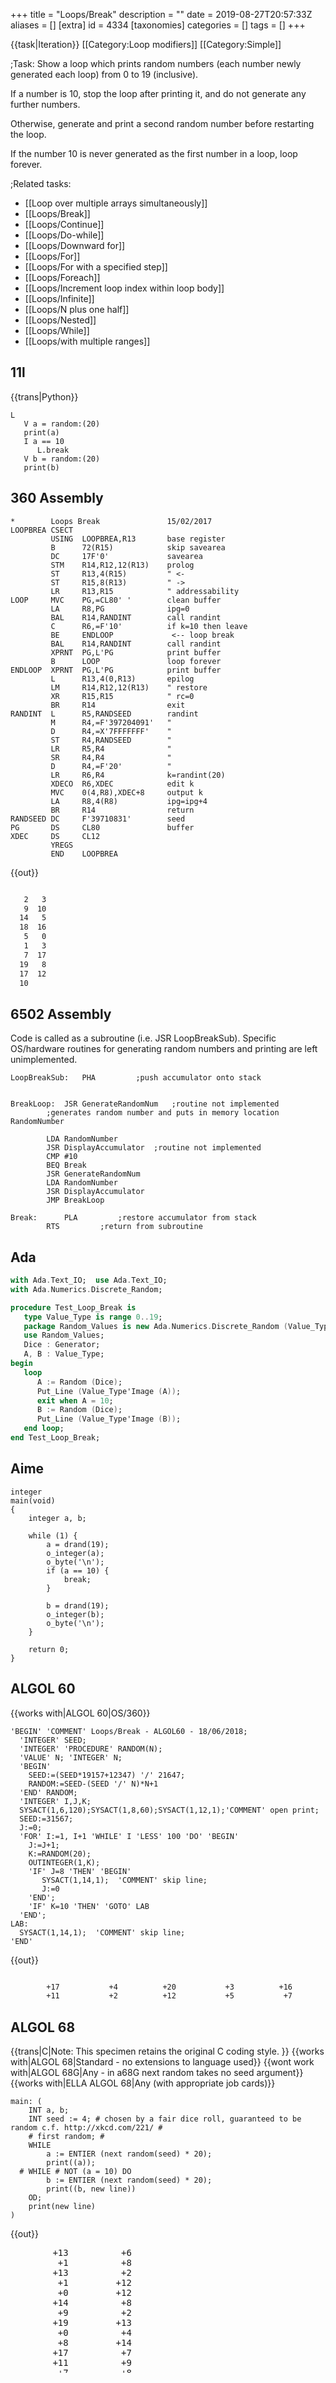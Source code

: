 +++
title = "Loops/Break"
description = ""
date = 2019-08-27T20:57:33Z
aliases = []
[extra]
id = 4334
[taxonomies]
categories = []
tags = []
+++

{{task|Iteration}} [[Category:Loop modifiers]] [[Category:Simple]]

;Task:
Show a loop which prints random numbers (each number newly generated each loop) from 0 to 19 (inclusive).

If a number is 10, stop the loop after printing it, and do not generate any further numbers.

Otherwise, generate and print a second random number before restarting the loop.

If the number 10 is never generated as the first number in a loop, loop forever.


;Related tasks:
*   [[Loop over multiple arrays simultaneously]]
*   [[Loops/Break]]
*   [[Loops/Continue]]
*   [[Loops/Do-while]]
*   [[Loops/Downward for]]
*   [[Loops/For]]
*   [[Loops/For with a specified step]]
*   [[Loops/Foreach]]
*   [[Loops/Increment loop index within loop body]]
*   [[Loops/Infinite]]
*   [[Loops/N plus one half]]
*   [[Loops/Nested]]
*   [[Loops/While]]
*   [[Loops/with multiple ranges]]





## 11l

{{trans|Python}}

```11l
L
   V a = random:(20)
   print(a)
   I a == 10
      L.break
   V b = random:(20)
   print(b)
```



## 360 Assembly


```360asm
*        Loops Break               15/02/2017
LOOPBREA CSECT
         USING  LOOPBREA,R13       base register
         B      72(R15)            skip savearea
         DC     17F'0'             savearea
         STM    R14,R12,12(R13)    prolog
         ST     R13,4(R15)         " <-
         ST     R15,8(R13)         " ->
         LR     R13,R15            " addressability
LOOP     MVC    PG,=CL80' '        clean buffer
         LA     R8,PG              ipg=0
         BAL    R14,RANDINT        call randint
         C      R6,=F'10'          if k=10 then leave
         BE     ENDLOOP             <-- loop break
         BAL    R14,RANDINT        call randint
         XPRNT  PG,L'PG            print buffer
         B      LOOP               loop forever
ENDLOOP  XPRNT  PG,L'PG            print buffer
         L      R13,4(0,R13)       epilog
         LM     R14,R12,12(R13)    " restore
         XR     R15,R15            " rc=0
         BR     R14                exit
RANDINT  L      R5,RANDSEED        randint
         M      R4,=F'397204091'   "
         D      R4,=X'7FFFFFFF'    "
         ST     R4,RANDSEED        "
         LR     R5,R4              "
         SR     R4,R4              "
         D      R4,=F'20'          "
         LR     R6,R4              k=randint(20)
         XDECO  R6,XDEC            edit k
         MVC    0(4,R8),XDEC+8     output k
         LA     R8,4(R8)           ipg=ipg+4
         BR     R14                return
RANDSEED DC     F'39710831'        seed
PG       DS     CL80               buffer
XDEC     DS     CL12
         YREGS
         END    LOOPBREA
```

{{out}}

```txt

   2   3
   9  10
  14   5
  18  16
   5   0
   1   3
   7  17
  19   8
  17  12
  10

```



## 6502 Assembly

Code is called as a subroutine (i.e. JSR LoopBreakSub).  Specific OS/hardware routines for generating random numbers and printing are left unimplemented.

```6502asm
LoopBreakSub:	PHA			;push accumulator onto stack


BreakLoop:	JSR GenerateRandomNum	;routine not implemented
		;generates random number and puts in memory location RandomNumber

		LDA RandomNumber
		JSR DisplayAccumulator	;routine not implemented
		CMP #10
		BEQ Break
		JSR GenerateRandomNum
		LDA RandomNumber
		JSR DisplayAccumulator
		JMP BreakLoop

Break:		PLA			;restore accumulator from stack
		RTS			;return from subroutine
```



## Ada


```Ada
with Ada.Text_IO;  use Ada.Text_IO;
with Ada.Numerics.Discrete_Random;

procedure Test_Loop_Break is
   type Value_Type is range 0..19;
   package Random_Values is new Ada.Numerics.Discrete_Random (Value_Type);
   use Random_Values;
   Dice : Generator;
   A, B : Value_Type;
begin
   loop
      A := Random (Dice);
      Put_Line (Value_Type'Image (A));
      exit when A = 10;
      B := Random (Dice);
      Put_Line (Value_Type'Image (B));
   end loop;
end Test_Loop_Break;
```



## Aime


```aime
integer
main(void)
{
    integer a, b;

    while (1) {
        a = drand(19);
        o_integer(a);
        o_byte('\n');
        if (a == 10) {
            break;
        }

        b = drand(19);
        o_integer(b);
        o_byte('\n');
    }

    return 0;
}
```



## ALGOL 60

{{works with|ALGOL 60|OS/360}}

```algol60
'BEGIN' 'COMMENT' Loops/Break - ALGOL60 - 18/06/2018;
  'INTEGER' SEED;
  'INTEGER' 'PROCEDURE' RANDOM(N);
  'VALUE' N; 'INTEGER' N;
  'BEGIN'
    SEED:=(SEED*19157+12347) '/' 21647;
    RANDOM:=SEED-(SEED '/' N)*N+1
  'END' RANDOM;
  'INTEGER' I,J,K;
  SYSACT(1,6,120);SYSACT(1,8,60);SYSACT(1,12,1);'COMMENT' open print;
  SEED:=31567;
  J:=0;
  'FOR' I:=1, I+1 'WHILE' I 'LESS' 100 'DO' 'BEGIN'
    J:=J+1;
    K:=RANDOM(20);
    OUTINTEGER(1,K);
    'IF' J=8 'THEN' 'BEGIN'
       SYSACT(1,14,1);  'COMMENT' skip line;
       J:=0
    'END';
    'IF' K=10 'THEN' 'GOTO' LAB
  'END';
LAB:
  SYSACT(1,14,1);  'COMMENT' skip line;
'END'
```

{{out}}

```txt

        +17           +4          +20           +3          +16           +5           +1          +17
        +11           +2          +12           +5           +7           +6          +10

```




## ALGOL 68

{{trans|C|Note: This specimen retains the original C coding style. }}
{{works with|ALGOL 68|Standard - no extensions to language used}}
{{wont work with|ALGOL 68G|Any - in a68G next random takes no seed argument}}
{{works with|ELLA ALGOL 68|Any (with appropriate job cards)}}

```algol68
main: (
    INT a, b;
    INT seed := 4; # chosen by a fair dice roll, guaranteed to be random c.f. http://xkcd.com/221/ #
    # first random; #
    WHILE
        a := ENTIER (next random(seed) * 20);
        print((a));
  # WHILE # NOT (a = 10) DO
        b := ENTIER (next random(seed) * 20);
        print((b, new line))
    OD;
    print(new line)
)
```

{{out}}
<pre style="height:25ex;overflow:scroll">
        +13          +6
         +1          +8
        +13          +2
         +1         +12
         +0         +12
        +14          +8
         +9          +2
        +19         +13
         +0          +4
         +8         +14
        +17          +7
        +11          +9
         +7          +8
         +2          +1
        +11          +2
        +13         +18
         +3          +7
        +11         +17
         +4         +13
        +16         +12
        +19         +17
         +9          +7
         +8          +5
         +4          +8
         +7          +5
         +0         +18
         +8         +13
         +7          +4
        +10

```



## AppleScript


```AppleScript
repeat
	set a to random number from 0 to 19
	if a is 10 then
		log a
		exit repeat
	end if
	set b to random number from 0 to 19
	log a & b
end repeat
```



{{out}}
<pre style="height:25ex;overflow:scroll">(*12, 6*)
(*7, 8*)
(*17, 4*)
(*7, 2*)
(*0, 5*)
(*6, 3*)
(*5, 5*)
(*3, 14*)
(*7, 7*)
(*3, 11*)
(*5, 16*)
(*18, 2*)
(*5, 2*)
(*15, 17*)
(*16, 10*)
(*4, 18*)
(*8, 5*)
(*4, 15*)
(*11, 14*)
(*7, 2*)
(*1, 7*)
(*7, 7*)
(*4, 9*)
(*12, 17*)
(*8, 16*)
(*9, 1*)
(*16, 15*)
(*8, 2*)
(*9, 6*)
(*13, 6*)
(*17, 0*)
(*17, 18*)
(*4, 7*)
(*8, 10*)
(*11, 0*)
(*14, 17*)
(*9, 8*)
(*2, 17*)
(*1, 5*)
(*4, 5*)
(*5, 2*)
(*10*)
```



## Arc


```Arc
(point break
  (while t
    (let x (rand 20)
      (prn "a: " x)
      (if (is x 10)
        (break)))
    (prn "b: " (rand 20))))
```



## ARM Assembly

{{works with|as|Raspberry Pi}}

```ARM Assembly


/* ARM assembly Raspberry PI  */
/*  program loopbreak.s   */

/* Constantes    */
.equ STDOUT, 1     @ Linux output console
.equ EXIT,   1     @ Linux syscall
.equ WRITE,  4     @ Linux syscall

/*********************************/
/* Initialized data              */
/*********************************/
.data
szMessEndLoop: .asciz "loop break with value : \n"
szMessResult:  .ascii "Resultat = "      @ message result
sMessValeur:   .fill 12, 1, ' '
                   .asciz "\n"
.align 4
iGraine:  .int 123456
/*********************************/
/* UnInitialized data            */
/*********************************/
.bss
/*********************************/
/*  code section                 */
/*********************************/
.text
.global main
main:                @ entry of program
    push {fp,lr}      @ saves 2 registers
1:    @ begin loop
    mov r4,#20
2:
    mov r0,#19
    bl genereraleas               @ generate number
    cmp r0,#10                       @ compar value
    beq 3f                         @ break if equal
    ldr r1,iAdrsMessValeur     @ display value
    bl conversion10             @ call function with 2 parameter (r0,r1)
    ldr r0,iAdrszMessResult
    bl affichageMess            @ display message
    subs r4,#1                   @ decrement counter
    bgt 2b                      @ loop if greather
    b 1b                          @ begin loop one

3:
    mov r2,r0             @ save value
    ldr r0,iAdrszMessEndLoop
    bl affichageMess            @ display message
    mov r0,r2
    ldr r1,iAdrsMessValeur
    bl conversion10       @ call function with 2 parameter (r0,r1)
    ldr r0,iAdrszMessResult
    bl affichageMess            @ display message

100:   @ standard end of the program
    mov r0, #0                  @ return code
    pop {fp,lr}                 @restaur 2 registers
    mov r7, #EXIT              @ request to exit program
    svc #0                       @ perform the system call

iAdrsMessValeur:          .int sMessValeur
iAdrszMessResult:         .int szMessResult
iAdrszMessEndLoop:        .int szMessEndLoop
/******************************************************************/
/*     display text with size calculation                         */
/******************************************************************/
/* r0 contains the address of the message */
affichageMess:
    push {r0,r1,r2,r7,lr}      @ save  registres
    mov r2,#0                  @ counter length
1:      @ loop length calculation
    ldrb r1,[r0,r2]           @ read octet start position + index
    cmp r1,#0                  @ if 0 its over
    addne r2,r2,#1            @ else add 1 in the length
    bne 1b                    @ and loop
                                @ so here r2 contains the length of the message
    mov r1,r0        			@ address message in r1
    mov r0,#STDOUT      		@ code to write to the standard output Linux
    mov r7, #WRITE             @ code call system "write"
    svc #0                      @ call systeme
    pop {r0,r1,r2,r7,lr}        @ restaur des  2 registres */
    bx lr                       @ return
/******************************************************************/
/*     Converting a register to a decimal                                 */
/******************************************************************/
/* r0 contains value and r1 address area   */
conversion10:
    push {r1-r4,lr}    @ save registers
    mov r3,r1
    mov r2,#10

1:	   @ start loop
    bl divisionpar10 @ r0 <- dividende. quotient ->r0 reste -> r1
    add r1,#48        @ digit
    strb r1,[r3,r2]  @ store digit on area
    sub r2,#1         @ previous position
    cmp r0,#0         @ stop if quotient = 0 */
    bne 1b	          @ else loop
    @ and move spaces in first on area
    mov r1,#' '   @ space
2:
    strb r1,[r3,r2]  @ store space in area
    subs r2,#1       @ @ previous position
    bge 2b           @ loop if r2 >= zéro

100:
    pop {r1-r4,lr}    @ restaur registres
    bx lr	          @return
/***************************************************/
/*   division par 10   signé                       */
/* Thanks to http://thinkingeek.com/arm-assembler-raspberry-pi/*
/* and   http://www.hackersdelight.org/            */
/***************************************************/
/* r0 dividende   */
/* r0 quotient */
/* r1 remainder  */
divisionpar10:
  /* r0 contains the argument to be divided by 10 */
    push {r2-r4}   /* save registers  */
    mov r4,r0
    mov r3,#0x6667   @ r3 <- magic_number  lower
    movt r3,#0x6666  @ r3 <- magic_number  upper
    smull r1, r2, r3, r0   @ r1 <- Lower32Bits(r1*r0). r2 <- Upper32Bits(r1*r0)
    mov r2, r2, ASR #2     /* r2 <- r2 >> 2 */
    mov r1, r0, LSR #31    /* r1 <- r0 >> 31 */
    add r0, r2, r1         /* r0 <- r2 + r1 */
    add r2,r0,r0, lsl #2   /* r2 <- r0 * 5 */
    sub r1,r4,r2, lsl #1   /* r1 <- r4 - (r2 * 2)  = r4 - (r0 * 10) */
    pop {r2-r4}
    bx lr                  /* leave function */

/***************************************************/
/*   Generation random number                  */
/***************************************************/
/* r0 contains limit  */
genereraleas:
    push {r1-r4,lr}    @ save registers
    ldr r4,iAdriGraine
    ldr r2,[r4]
    ldr r3,iNbDep1
    mul r2,r3,r2
    ldr r3,iNbDep1
    add r2,r2,r3
    str r2,[r4]     @ maj de la graine pour l appel suivant

    mov r1,r0        @ divisor
    mov r0,r2        @ dividende
    bl division
    mov r0,r3       @  résult = remainder

100:                @ end function
    pop {r1-r4,lr}   @ restaur registers
    bx lr            @ return
/********************************************************************/
iAdriGraine: .int iGraine
iNbDep1: .int 0x343FD
iNbDep2: .int 0x269EC3
/***************************************************/
/* integer division unsigned                       */
/***************************************************/
division:
    /* r0 contains dividend */
    /* r1 contains divisor */
    /* r2 returns quotient */
    /* r3 returns remainder */
    push {r4, lr}
    mov r2, #0                @ init quotient
    mov r3, #0                @ init remainder
    mov r4, #32               @ init counter bits
    b 2f
1:          @ loop
    movs r0, r0, LSL #1     @ r0 <- r0 << 1 updating cpsr (sets C if 31st bit of r0 was 1)
    adc r3, r3, r3           @ r3 <- r3 + r3 + C. This is equivalent to r3 <- (r3 << 1) + C
    cmp r3, r1               @ compute r3 - r1 and update cpsr
    subhs r3, r3, r1        @ if r3 >= r1 (C=1) then r3 <- r3 - r1
    adc r2, r2, r2           @ r2 <- r2 + r2 + C. This is equivalent to r2 <- (r2 << 1) + C
2:
    subs r4, r4, #1          @ r4 <- r4 - 1
    bpl 1b                  @ if r4 >= 0 (N=0) then loop
    pop {r4, lr}
    bx lr




```



## AutoHotkey


```AutoHotkey
Loop
{
  Random, var, 0, 19
  output = %output%`n%var%
  If (var = 10)
    Break
  Random, var, 0, 19
  output = %output%`n%var%
}
MsgBox % output
```



## AWK


```awk
BEGIN {
	for (;;) {
		print n = int(rand() * 20)
		if (n == 10)
			break
		print int(rand() * 20)
	}
}
```



## Axe

Because Axe only supports breaking out of loops as end conditions, the behavior must be simulated using a return statement. Note, however, that this will exit the current call context, not the necessarily just the current loop.


```axe
While 1
 rand^20→A
 Disp A▶Dec
 ReturnIf A=10
 rand^20→B
 Disp B▶Dec,i
End
```



## BASIC


=
## BaCon
=

```freebasic

REPEAT
    number = RANDOM(20)
    PRINT "first  " ,number
        IF number = 10 THEN
            BREAK
        ENDIF
    PRINT "second  ",RANDOM(20)
UNTIL FALSE
```


=
## Commodore BASIC
=
In Commodore BASIC, the function RND() generates a floating point number from 0.0 to 1.0 (exclusive).

```commodorebasic
10 X = RND(-TI) : REM SEED RN GENERATOR
20 A = INT(RND(1)*20)
30 PRINT A
40 IF A = 10 THEN 80
50 B = INT(RND(1)*20)
60 PRINT B
70 GOTO 20
80 END
```


==={{header|IS-BASIC}}===
<lang IS-BASIC>100 RANDOMIZE
110 DO
120   LET A=RND(20)+1
130   PRINT A,
140   IF A=10 THEN EXIT DO
150   PRINT RND(20)+1
160 LOOP
```


=
## QuickBASIC
=
{{works with|QuickBasic|4.5}}

```qbasic
do
    a = int(rnd * 20)
    print a
    if a = 10 then exit loop 'EXIT FOR works the same inside FOR loops
    b = int(rnd * 20)
    print b
loop
```


=== {{header|ZX Spectrum Basic}} ===
On the ZX Spectrum, for loops must be terminated through the NEXT statement, otherwise a memory leak will occur. To terminate a loop prematurely, set the loop counter to the last iterative value and jump to the NEXT statement:


```zxbasic
10 FOR l = 1 TO 20
20 IF l = 10 THEN LET l = 20: GO TO 40: REM terminate the loop
30 PRINT l
40 NEXT l
50 STOP
```


The correct solution:


```zxbasic
10 LET a = INT (RND * 20)
20 PRINT a
30 IF a = 10 THEN STOP
40 PRINT INT (RND * 20)
50 GO TO 10
```



## Batch File


```dos
@echo off
:loop
  set /a N=%RANDOM% %% 20
  echo %N%
  if %N%==10 exit /b
  set /a N=%RANDOM% %% 20
  echo %N%
goto loop
```



## BBC BASIC

{{works with|BBC BASIC for Windows}}

```bbcbasic
      REPEAT
        num% = RND(20)-1
        PRINT num%
        IF num%=10 THEN EXIT REPEAT
        PRINT RND(20)-1
      UNTIL FALSE
```



## bc


```bc
s = 1  /* seed of the random number generator */
scale = 0

/* Random number from 0 to 20. */
define r() {
	auto a
	while (1) {
		/* Formula (from POSIX) for random numbers of low quality. */
		s = (s * 1103515245 + 12345) % 4294967296
		a = s / 65536       /* a in [0, 65536) */
		if (a >= 16) break  /* want a >= 65536 % 20 */
	}
	return (a % 20)
}


while (1) {
	n = r()
	n    /* print 1st number */
	if (n == 10) break
	r()  /* print 2nd number */
}
quit
```



## Befunge


```Befunge

>60v  *2\<
  >?>\1-:|
   1+    $
   >^    7
 v.:%++67<
 >55+-#v_@
       >60v  *2\<
         >?>\1-:|
          1+    $
          >^    7
^         .%++67<

```



## C



```c

int main(){
	time_t t;
	int a, b;
	srand((unsigned)time(&t));
	for(;;){
		a = rand() % 20;
		printf("%d\n", a);
		if(a == 10)
			break;
		b = rand() % 20;
		printf("%d\n", b);
	}
	return 0;
}
```

Output (example):

```txt

12
18
2
8
10
18
9
9
4
10

```


=={{header|C sharp|C#}}==

```csharp
class Program
{
    static void Main(string[] args)
    {
        Random random = new Random();
        while (true)
        {
            int a = random.Next(20);
            Console.WriteLine(a);
            if (a == 10)
                break;
            int b = random.Next(20)
            Console.WriteLine(b);
        }

        Console.ReadLine();
    }
}
```



## C++


```cpp
#include <iostream>
#include <ctime>
#include <cstdlib>

int main(){
	srand(time(NULL)); // randomize seed
	while(true){
		const int a = rand() % 20; // biased towards lower numbers if RANDMAX % 20 > 0
		std::cout << a << std::endl;
		if(a == 10)
			break;
		const int b = rand() % 20;
		std::cout << b << std::endl;
	}
	return 0;
}
```



## Chapel


```chapel
use Random;

var r = new RandomStream();
while true {
        var a = floor(r.getNext() * 20):int;
        writeln(a);
        if a == 10 then break;
        var b = floor(r.getNext() * 20):int;
        writeln(b);
}
delete r;
```



## Chef

"Liquify" is now depreciated in favor of "Liquefy", but my interpreter/compiler ([http://search.cpan.org/~smueller/Acme-Chef/ Acme::Chef]) works only with "Liquify" so that's how I'm leaving it. At least it'll work no matter which version you use.
<div style='width:full;overflow:scroll'>

```Chef
Healthy Vita-Sauce Loop - Broken.

Makes a whole lot of sauce for two people.

Ingredients.
0 g Vitamin A
1 g Vitamin B
2 g Vitamin C
3 g Vitamin D
4 g Vitamin E
5 g Vitamin F
6 g Vitamin G
7 g Vitamin H
8 g Vitamin I
9 g Vitamin J
10 g Vitamin K
11 g Vitamin L
12 g Vitamin M
13 g Vitamin N
14 g Vitamin O
15 g Vitamin P
16 g Vitamin Q
17 g Vitamin R
18 g Vitamin S
19 g Vitamin T
20 g Vitamin U
21 g Vitamin V
22 g Vitamin W
32 g Vitamin X
24 g Vitamin Y
25 g Vitamin Z

Method.
Liquify Vitamin X.
Put Vitamin N into 1st mixing bowl.
Fold Vitamin Y into 1st mixing bowl.
Liquify Vitamin Y.
Clean 1st mixing bowl.
Put Vitamin K into 1st mixing bowl.
Fold Vitamin Z into 1st mixing bowl.
Liquify Vitamin Z.
Clean 1st mixing bowl.
Put Vitamin Y into 4th mixing bowl.
Put Vitamin Z into 4th mixing bowl.
Pour contents of the 4th mixing bowl into the 2nd baking dish.
Put Vitamin A into 2nd mixing bowl. Put Vitamin B into 2nd mixing bowl. Put Vitamin C into 2nd mixing bowl. Put Vitamin D into 2nd mixing bowl. Put Vitamin E into 2nd mixing bowl. Put Vitamin F into 2nd mixing bowl. Put Vitamin G into 2nd mixing bowl. Put Vitamin H into 2nd mixing bowl. Put Vitamin I into 2nd mixing bowl. Put Vitamin J into 2nd mixing bowl. Put Vitamin K into 2nd mixing bowl. Put Vitamin L into 2nd mixing bowl. Put Vitamin M into 2nd mixing bowl. Put Vitamin N into 2nd mixing bowl. Put Vitamin O into 2nd mixing bowl. Put Vitamin P into 2nd mixing bowl. Put Vitamin Q into 2nd mixing bowl. Put Vitamin R into 2nd mixing bowl. Put Vitamin S into 2nd mixing bowl. Put Vitamin T into 2nd mixing bowl.
Verb the Vitamin V.
Mix the 2nd mixing bowl well.
Fold Vitamin U into 2nd mixing bowl.
Put Vitamin U into 3rd mixing bowl.
Remove Vitamin K from 3rd mixing bowl.
Fold Vitamin V into 3rd mixing bowl.
Put Vitamin X into 1st mixing bowl.
Put Vitamin V into 1st mixing bowl.
Verb until verbed.
Pour contents of the 1st mixing bowl into the 1st baking dish.

Serves 2.
```

</div>


## Clojure


```lisp
(loop [[a b & more] (repeatedly #(rand-int 20))]
  (println a)
  (when-not (= 10 a)
    (println b)
    (recur more)))
```



## COBOL

{{works with|OpenCOBOL}}

```cobol
       IDENTIFICATION DIVISION.
       PROGRAM-ID. Random-Nums.

       DATA DIVISION.
       WORKING-STORAGE SECTION.
       01  Num  PIC Z9.

       PROCEDURE DIVISION.
       Main.
           PERFORM FOREVER
               PERFORM Generate-And-Display-Num

               IF Num = 10
                   EXIT PERFORM
               ELSE
                   PERFORM Generate-And-Display-Num
               END-IF
           END-PERFORM

           GOBACK
           .

       Generate-And-Display-Num.
           COMPUTE Num =  FUNCTION REM(FUNCTION RANDOM * 100, 20)
           DISPLAY Num
           .
```



## CoffeeScript

We can use print from the Rhino JavaScript shell as in the JavaScript example or console.log, with a result like this:

```coffeescript

loop
  print a = Math.random() * 20 // 1
  break if a == 10
  print Math.random() * 20 // 1

```



## ColdFusion


```cfm

<Cfset randNum = 0>
<cfloop condition="randNum neq 10">
  <Cfset randNum = RandRange(0, 19)>
  <Cfoutput>#randNum#</Cfoutput>
  <Cfif randNum eq 10><cfbreak></Cfif>
  <Cfoutput>#RandRange(0, 19)#</Cfoutput>
  <Br>
</cfloop>

```

{{out}}
My first two test outputs (I swear this is true)
<pre style="height:25ex;overflow:scroll">
6 0
9 6
12 3
6 0
14 10
19 12
18 14
19 8
3 2
19 1
11 12
16 9
11 15
3 19
13 8
6 4
4 4
13 17
16 9
5 12
12 6
4 14
1 10
3 7
11 15
11 8
0 16
16 14
8 14
11 10
8 8
16 11
4 7
19 10
8 2
15 11
18 10
1 2
18 9
4 9
6 6
11 8
14 6
17 15
13 2
2 0
2 17
8 17
18 13
11 5
15 18
17 8
15 3
7 17
7 13
15 14
11 9
10

```


```txt

10

```



## Common Lisp


```lisp
(loop for a = (random 20)
      do (print a)
      until (= a 10)
      do (print (random 20)))
```



## D


```d
import std.stdio, std.random;

void main() {
    while (true) {
        int r = uniform(0, 20);
        write(r, " ");
        if (r == 10)
            break;
        write(uniform(0, 20), " ");
    }
}
```

{{out}}

```txt
2 4 9 5 3 7 4 4 14 14 3 7 13 8 13 6 10
```



## dc

{{trans|bc}}

```dc
1 ss  [s = seed of the random number generator]sz
0k    [scale = 0]sz

[Function r: Push a random number from 0 to 20.]sz
[
 [2Q]SA
 [
  [Formula (from POSIX) for random numbers of low quality.]sz
  ls 1103515245 * 12345 + 4294967296 % d ss  [Compute next s]sz
  65536 /     [it = s / 65536]sz
  d 16 !>A    [Break loop if 16 <= it]sz
  sz 0 0 =B   [Forget it, continue loop]sz
 ]SB 0 0 =B
 20 %         [Push it % 20]sz
 LA sz LB sz  [Restore A, B]sz
]sr


[2Q]sA
[
 0 0 =r p     [Print 1st number.]sz
 10 =A        [Break if 10 == it.]sz
 0 0 =r p sz  [Print 2nd number.]sz
 0 0 =B       [Continue loop.]sz
]sB 0 0 =B
```



## Delphi



```Delphi
program Project5;

{$APPTYPE CONSOLE}

var
  num:Integer;
begin
  Randomize;
  while true do
  begin
    num:=Random(20);
    Writeln(num);
    if num=10 then break;
  end;
end.


```



## DWScript



```delphi

while True do begin
   var num := RandomInt(20);
   PrintLn(num);
   if num=10 then Break;
end;
```



## E


```e
while (true) {
    def a := entropy.nextInt(20)
    print(a)
    if (a == 10) {
        println()
        break
    }
    println(" ", entropy.nextInt(20))
}
```



## EasyLang

<lang>repeat
  a = random 20
  print a
  until a = 10
  print random 20
.
```



## Ela


This implementation uses .NET Framework Math.Randomize function.
Current ticks multiplied by an iteration index are used as a seed.
As a result, an output looks almost truly random:


```ela
open datetime random monad io

loop = loop' 1
       where loop' n t = do
                dt <- datetime.now
                seed <- return <| toInt <| (ticks <| dt) * n
                r <- return $ rnd seed 0 19
                putStrLn (show r)
                if r <> t then loop' (n + 1) t else return ()


loop 10 ::: IO
```



## Elixir

{{works with|Elixir|1.2}}

```elixir
defmodule Loops do
  def break, do: break(random)

  defp break(10), do: IO.puts 10
  defp break(r) do
    IO.puts "#{r},\t#{random}"
    break(random)
  end

  defp random, do: Enum.random(0..19)
end

Loops.break
```


{{out}}

```txt

13,     7
12,     7
2,      16
3,      19
17,     10
5,      17
14,     0
7,      6
5,      19
5,      12
4,      2
8,      14
1,      17
13,     5
10

```



## Erlang


```erlang
%% Implemented by Arjun Sunel
-module(forever).
-export([main/0, for/0]).

main() ->
	for().

for() ->
	K = random:uniform(19),
        io:fwrite( "~p ", [K] ),
	if  K==10 ->
		ok;
	true ->
		M = random:uniform(19),
		io:format("~p~n",[M]),
   		for()
	end.

```



## ERRE


```ERRE

LOOP
    A=INT(RND(1)*20)
    PRINT(A)
    IF A=10 THEN EXIT LOOP END IF !EXIT FOR works the same inside FOR loops
    PRINT(INT(RND(1)*20))
END LOOP

```

The <code>RND(X)</code> function returns a random integer from 0 to 1. X is a dummy argument.


## Euphoria


```euphoria
integer i
while 1 do
    i = rand(20) - 1
    printf(1, "%g ", {i})
    if i = 10 then
        exit
    end if
    printf(1, "%g ", {rand(20)-1})
end while
```

The <code>rand()</code> function returns a random integer from 1 to the integer provided.


## F#


```F#

let mutable a=21
let mutable b=22
let mutable c=23
while(a<>10) do
    b <- (new System.Random()).Next(0, 20)
    if(a<>b) then
        printf "%i " b
    c <- (new System.Random(b)).Next(0, 20)
    if(b<>10) then
        if(a<>b) then
            printfn "%i " c
    a<-b

```



## Factor

Using <code>with-return</code>:

```factor
[
    [ 20 random [ . ] [ 10 = [ return ] when ] bi 20 random . t ] loop
] with-return
```


Idiomatic Factor:

```factor
[ 20 random [ . ] [ 10 = not ] bi dup [ 20 random . ] when ] loop
```



## Fantom



```fantom

class ForBreak
{
  public static Void main ()
  {
    while (true)
    {
      a := Int.random(0..19)
      echo (a)
      if (a == 10) break
      echo (Int.random(0..19))
    }
  }
}

```



## Forth


```forth
include random.fs

: main
  begin  20 random dup . 10 <>
  while  20 random .
  repeat ;

\ use LEAVE to break out of a counted loop
: main
  100 0 do
    i random dup .
    10 = if leave then
    i random .
  loop ;
```



## Fortran

{{works with|Fortran|90 and later}}

```fortran
program Example
  implicit none

  real :: r
  integer :: a, b

  do
     call random_number(r)
     a = int(r * 20)
     write(*,*) a
     if (a == 10) exit
     call random_number(r)
     b = int(r * 20)
     write(*,*) b
  end do

end program Example
```


{{works with|Fortran|77 and later}}

```fortran
      PROGRAM LOOPBREAK
        INTEGER I, RNDINT

C       It doesn't matter what number you put here.
        CALL SDRAND(123)

C       Because FORTRAN 77 semantically lacks many loop structures, we
C       have to use GOTO statements to do the same thing.
   10   CONTINUE
C         Print a random number.
          I = RNDINT(0, 19)
          WRITE (*,*) I

C         If the random number is ten, break (i.e. skip to after the end
C         of the "loop").
          IF (I .EQ. 10) GOTO 20

C         Otherwise, print a second random number.
          I = RNDINT(0, 19)
          WRITE (*,*) I

C         This is the end of our "loop," meaning we jump back to the
C         beginning again.
          GOTO 10

   20   CONTINUE

        STOP
      END

C FORTRAN 77 does not come with a random number generator, but it
C is easy enough to type "fortran 77 random number generator" into your
C preferred search engine and to copy and paste what you find. The
C following code is a slightly-modified version of:
C
C     http://www.tat.physik.uni-tuebingen.de/
C         ~kley/lehre/ftn77/tutorial/subprograms.html
      SUBROUTINE SDRAND (IRSEED)
        COMMON  /SEED/ UTSEED, IRFRST
        UTSEED = IRSEED
        IRFRST = 0
        RETURN
      END
      INTEGER FUNCTION RNDINT (IFROM, ITO)
        INTEGER IFROM, ITO
        PARAMETER (MPLIER=16807, MODLUS=2147483647,                     &
     &              MOBYMP=127773, MOMDMP=2836)
        COMMON  /SEED/ UTSEED, IRFRST
        INTEGER HVLUE, LVLUE, TESTV, NEXTN
        SAVE    NEXTN
        IF (IRFRST .EQ. 0) THEN
          NEXTN = UTSEED
          IRFRST = 1
        ENDIF
        HVLUE = NEXTN / MOBYMP
        LVLUE = MOD(NEXTN, MOBYMP)
        TESTV = MPLIER*LVLUE - MOMDMP*HVLUE
        IF (TESTV .GT. 0) THEN
          NEXTN = TESTV
        ELSE
          NEXTN = TESTV + MODLUS
        ENDIF
        IF (NEXTN .GE. 0) THEN
          RNDINT = MOD(MOD(NEXTN, MODLUS), ITO - IFROM + 1) + IFROM
        ELSE
          RNDINT = MOD(MOD(NEXTN, MODLUS), ITO - IFROM + 1) + ITO + 1
        ENDIF
        RETURN
      END
```


{{works with|Fortran|66 and earlier}}
Anyone who attempts to produce random numbers via a computation is already in a state of sin, so, one might as well be hung as a goat rather than as a lamb. Here is a version using the RANDU generator, in the style of Fortran 66 as offered by the IBM1130. No logical-if statements and reliance on implicit type declarations. Sixteen-bit integers result. The standard advice is to start IX off as an odd number. Note that RANDU does ''not'' update IX (the "seed"); the caller must do so. Since integer overflow producing negative numbers is undone by adding 32768 (trusting that the compiler will not attempt to combine constants, thus + 32767 + 1) in the absence of an AND operation, possible values for IY are presumably zero to 32767. Since IY is divided by 32767.0 (''not'' 32768.0 for example), the range for YFL is zero to one ''inclusive'', though further inspection shows that zero is not attained for proper starts - should IX be zero it will never change, thus the span is (0,1]; a more common arrangement is [0,1).

Because the upper bound ''is'' attainable, multiplying YFL by 19 and truncating the result will mean that 19 appears only as an edge event when IY = 32767. Multiplying by 20 will ensure that 19 gets its fair share along with each other integer, but, the edge event might now occasionally produce a 20. There is no MIN function available, so, explicit testing results. Rather than repeat this code with its consequent litter of labels, a helper function IR19 does the work once. These out-by-one opportunities are vexing.

The RANDU routine is so notorious that latter-day compilers can supply their own RANDU (using a better method), and further, disregard a user-supplied RANDU routine so it may have to be called RANDUU or some other name!

```Fortran

      SUBROUTINE RANDU(IX,IY,YFL)
Copied from the IBM1130 Scientific Subroutines Package (1130-CM-02X): Programmer's Manual, page 60.
CAUTION! This routine's 32-bit variant is reviled by Prof. Knuth and many others for good reason!
        IY = IX*899
        IF (IY) 5,6,6
    5   IY = IY + 32767 + 1
    6   YFL = IY
        YFL = YFL/32767.
      END

      FUNCTION IR19(IX)
        CALL RANDU(IX,IY,YFL)
        IX = IY
        I = YFL*20
        IF (I - 20) 12,11,11
   11   I = 19
   12   IR19 = I
      END

      IX = 1
Commence the loop.
   10 I = IR19(IX)
      WRITE (6,11) I
   11 FORMAT (I3)
      IF (I - 10) 12,20,12
   12 I = IR19(IX)
      WRITE (6,11) I
      GO TO 10
Cease.
   20 CONTINUE
      END

```

Output, converted to along the line:
  0 13  4 19  1  7  2 12  4  7 14 11  6  4  0  9  5 12 16 19 18  2  0 13  2  7 10
This source will compile with later compilers (possibly after adding INTEGER*2 declarations to not use larger integers), as well as earlier compilers. But the IBM1620's Fortran II ran on a decimal computer (and the compiler allowed an option to specify how many digits in a number) so the assumption of sixteen-bit two's-complement arithmetic would fail. There was once much more variety in computer design, not just always a power of two in word sizes.


## FreeBASIC


```freebasic
' FB 1.05.0 Win64

Dim i As Integer
Randomize
Do
  i = Int(Rnd * 20)
  Print Using "##"; i;
  Print "  ";
  If i = 10 Then Exit Do
  i = Int(Rnd * 20)
  Print Using "##"; i;
  Print"  ";
Loop

Print
Sleep
```


Sample output

{{out}}

```txt

 6  12   2  16   5  19   9   6  16   1  16  10   1   4  18   3   2   9  19   0
19  13   0   0  12  17  13  12  18  10   8  13   9   5  14   7  10

```



## FutureBasic


```futurebasic

include "ConsoleWindow"
randomize
dim as short stopGo, goOn

while ( stopGo != 10 )
   stopGo = rnd(19) : print "stopGo ="; stopGo,
   goOn   = rnd(19) : print "goOn ="; goOn
wend

```

Sample output:

```txt

stopGo = 14     goOn = 17
stopGo = 5      goOn = 8
stopGo = 18     goOn = 1
stopGo = 1      goOn = 11
stopGo = 13     goOn = 3
stopGo = 16     goOn = 6
stopGo = 14     goOn = 4
stopGo = 7      goOn = 17
stopGo = 14     goOn = 9
stopGo = 8      goOn = 2
stopGo = 15     goOn = 19
stopGo = 17     goOn = 2
stopGo = 13     goOn = 13
stopGo = 8      goOn = 1
stopGo = 11     goOn = 19
stopGo = 3      goOn = 4
stopGo = 14     goOn = 2
stopGo = 18     goOn = 7
stopGo = 15     goOn = 17
stopGo = 15     goOn = 15
stopGo = 15     goOn = 8
stopGo = 12     goOn = 9
stopGo = 2      goOn = 8
stopGo = 12     goOn = 12
stopGo = 10     goOn = 4

```



## Gambas


```gambas
Public Sub Form_Open()
Dim iRand As Integer

Repeat
  iRand = Rnd * 20
  Print iRand
Until iRand = 10

End
```



## Gambas

'''[https://gambas-playground.proko.eu/?gist=65d2287312298a938e7e8eea8899e38b Click this link to run this code]'''

```gambas
Public Sub Main()
Dim byNo As Byte

Do
  byNo = Rand(0, 19)
  Print byNo;;
  If byNo = 10 Then Break
  byNo = Rand(0, 19)
  Print byNo;;
Loop

End
```

Output:

```txt

0 5 12 8 1 13 16 5 4 11 5 7 15 12 16 7 9 10 13 19 4 10 2 13 16 7 0 1 16 3 17 10 0 16 14 0 0 8 6 2 1 5 9 12 2 18 15 1 1 17 9 18 8 17 19 12 6 19 9 5 15 1 2 7 2 11 18 1 15 19 10

```



## GAP


```gap
while true do
    a := Random(0, 19);
    Print(a);
    if a = 10 then
        Print("\n");
        break;
    fi;
    a := Random(0, 19);
    Print("\t", a, "\n");
od;

# 11      6
# 5       8
# 1       4
# 5       10
# 1       16
# 10
```



## GML


```GML
while(1)
    {
    a = floor(random(19))
    show_message(string(a))
    if(a = 10)
        break
    b = floor(random(19))
    show_message(string(a))
    }

```



## Go


```go
package main

import "fmt"
import "math/rand"
import "time"

func main() {
    rand.Seed(time.Now().UnixNano())
    for {
        a := rand.Intn(20)
        fmt.Println(a)
        if a == 10 {
            break
        }
        b := rand.Intn(20)
        fmt.Println(b)
    }
}
```



## Groovy


```groovy
final random = new Random()

while (true) {
    def random1 = random.nextInt(20)
    print random1
    if (random1 == 10) break
    print '     '
    println random.nextInt(20)
}
```


=={{header|GW-BASIC}}==

```qbasic
10 NUM = 0
20 WHILE NUM <> 10
30     NUM = INT(RND * 20)
40     PRINT NUM
50 WEND
```



## Harbour


```visualfoxpro
PROCEDURE Loop()

   LOCAL n

   DO WHILE .T.
      ? n := hb_RandomInt( 0, 19 )
      IF n == 10
         EXIT
      ENDIF
      ? hb_RandomInt( 0, 19 )
   ENDDO

   RETURN
```



## Haskell


```haskell
import Control.Monad
import System.Random

loopBreak n k = do
  r <- randomRIO (0,n)
  print r
  unless (r==k) $ do
    print =<< randomRIO (0,n)
    loopBreak n k
```

Use:

```haskell>loopBreak 19 10</lang



## hexiscript


```hexiscript
while true
  let r rand 20
  println r
  if r = 10
    break
  endif
  println rand 20
endwhile
```



## HicEst


```hicest
1  DO i = 1, 1E20 ! "forever"
     a = INT( RAN(10, 10) )
     WRITE(name) a
     IF( a == 10) GOTO 10
     b = INT( RAN(10, 10) )
     WRITE(name) b
   ENDDO
10
 END
```



## HolyC



```holyc
U16 a, b;
while (1) {
  a = RandU16 % 20;
  Print("%d\n", a);

  if (a == 10) break;

  b = RandU16 % 20;
  Print("%d\n", b);
}

```


=={{header|Icon}} and {{header|Unicon}}==

```Icon
procedure main()
    while 10 ~= writes(?20-1) do write(", ",?20-1)
end
```

Notes:
* For any positive integer i, ?i produces a value j where 1 <= j <= i
* Although this can be written with a break (e.g. repeat expression & break), there is no need to actually use one. (And it's ugly).
* Programmers new to Icon/Unicon need to understand that just about everything returns values including comparison operators, I/O functions like write/writes.
* This program will perform similarly but not identically under Icon and Unicon because the random operator ?i behaves differently.  While both produce pseudo-random numbers a different generator is used.  Also, the sequence produced by Icon begins with the same seed value and is repeatable whereas the sequence produced by Unicon does not.  One way to force Icon to use different random sequences on each call would be to add the line
```Icon
&random := integer(map("smhSMH","Hh:Mm:Ss",&clock))
```
 at the start of the <tt>main</tt> procedure to set the random number seed based on the time of day.


## Io


```io
loop(
    a := Random value(0,20) floor
    write(a)
    if( a == 10, writeln ; break)
    b := Random value(0,20) floor
    writeln(" ",b)
)
```



## J


```j
loopexample=: verb define
  while. 1 do.
    smoutput n=. ?20
    if. 10=n do. return. end.
    smoutput ?20
  end.
)
```


Note that <code>break.</code> could have been used in place of <code>return.</code>.


## Java


```java
import java.util.Random;

Random rand = new Random();
while(true){
    int a = rand.nextInt(20);
    System.out.println(a);
    if(a == 10) break;
    int b = rand.nextInt(20);
    System.out.println(b);
}
```



## JavaScript


```javascript
for (;;) {
  var a = Math.floor(Math.random() * 20);
  print(a);
  if (a == 10)
    break;
  a = Math.floor(Math.random() * 20);
  print(a);
}
```

The <code>print()</code> function is available in the [[Rhino]] JavaScript shell.


If we step back for a moment from imperative assumptions about repetitive processes and their interruption, we may notice that there is actually no necessary connection between repetitive process and loops.

In a functional idiom of JavaScript, we might instead write something like:


```JavaScript
(function streamTillInitialTen() {
    var nFirst = Math.floor(Math.random() * 20);

    console.log(nFirst);

    if (nFirst === 10) return true;

    console.log(
        Math.floor(Math.random() * 20)
    );

    return streamTillInitialTen();
})();
```


Obtaining runs like:


```txt
18
10
16
10
8
0
13
3
2
14
15
17
14
7
10
8
0
2
0
2
5
16
3
16
6
7
19
0
16
9
7
11
17
10
```


Though returning a value composes better, and costs less IO traffic, than firing off side-effects from a moving thread:


```JavaScript
console.log(
  (function streamTillInitialTen() {
    var nFirst = Math.floor(Math.random() * 20);

    if (nFirst === 10) return [10];

    return [
      nFirst,
      Math.floor(Math.random() * 20)
    ].concat(
      streamTillInitialTen()
    );
  })().join('\n')
);
```


Sample result:

```txt
17
14
3
4
13
10
15
5
10
```



## jq


With the functions defined below, the task can be accomplished using the following jq filter:

    take( rand(20); . != 10 )

Here, `rand(n)` is a pseudo-random number generator, and `take(stream; cond)` will continue taking from the stream so long as the condition is satisfied.  When the condition is no longer satisfied, the PRNG is immediately terminated.

Using the built-in `foreach` construct, the above is equivalent to:

    label $done | foreach rand(20) as $n (null; $n; if . == 10 then break $done else . end)

'''PRNG'''

Currently, jq does not have a built-in random-number generator, so here we borrow one of the linear congruential generators defined at https://rosettacode.org/wiki/Linear_congruential_generator -

```jq
# 15-bit integers generated using the same formula as rand()
# from the Microsoft C Runtime.
# Input: [ count, state, rand ]
def next_rand_Microsoft:
  .[0] as $count | .[1] as $state
  | ( (214013 * $state) + 2531011) % 2147483648 # mod 2^31
  | [$count+1 , ., (. / 65536 | floor) ];

def rand_Microsoft(seed):
  [0,seed]
  | next_rand_Microsoft  # the seed is not so random
  | recurse( next_rand_Microsoft )
  | .[2];

# Generate random integers from 0 to (n-1):
def rand(n): n * (rand_Microsoft(17) / 32768) | trunc;
```


'''"take"'''


```jq
def take(s; cond):
  label $done
  | foreach s as $n (null; $n; if $n | cond | not then break $done else . end);
```


'''"count"'''

Since the PRNG used here is deterministic, we'll just count the number of integers generated:

```jq
def count(s): reduce s as $i (0; . + 1);
```


'''Example'''
    count(take(rand(20); . != 10))
{{out}}
    12


## Julia


```Julia

while true
    n = rand(0:19)
    @printf "%4d" n
    if n == 10
        println()
        break
    end
    n = rand(0:19)
    @printf "%4d\n" n
end

```

{{out}}

```txt

   0  11
  11   7
   4  19
   7  19
   5   2
   5  17
  12   5
  14  18
   1  10
  18  14
  16   0
  17   1
  10

```



## Kotlin

{{trans|Java}}

```scala
import java.util.Random

fun main(args: Array<String>) {
    val rand = Random()
    while (true) {
        val a = rand.nextInt(20)
        println(a)
        if (a == 10) break
        println(rand.nextInt(20))
    }
}
```



## Lang5


```lang5>do 20 ? int dup . 10 == if break then 20 ? int . loop</lang



## Lasso


```Lasso
local(x = 0)
while(#x != 10) => {^
	#x = integer_random(19,0)
	#x
	#x == 10 ? loop_abort
	', '+integer_random(19,0)+'\r'
^}
```



## Liberty BASIC

The task specifies a "number".

```lb>while num<
10
    num=rnd(1)*20
    print num
    if num=10 then exit while
    print rnd(1)*20
wend

```
If "integer" was meant, this code fulfils that requirement.

```lb>while num<
10
    num=int(rnd(1)*20)
    print num
    if num=10 then exit while
    print int(rnd(1)*20)
wend

```



## Lingo


```lingo
repeat while TRUE
  n = random(20)-1
  put n
  if n = 10 then exit repeat
  put random(20)-1
end repeat
```



## Lisaac


```Lisaac
Section Header

+ name := TEST_LOOP_BREAK;

Section Public

- main <- (
  + a, b : INTEGER;

  `srand(time(NULL))`;
  {
    a := `rand()`:INTEGER % 20; // not exactly uniformly distributed, but doesn't matter
    a.print;
    '\n'.print;
    a == 10
  }.until_do {
    b := `rand()`:INTEGER % 20; // not exactly uniformly distributed, but doesn't matter
    b.print;
    '\n'.print;
  }
);
```



## LiveCode


```LiveCode
command loopForeverRandom
    repeat forever
        put random(20) - 1 into tRand
        put tRand
        if tRand is 10 then exit repeat
        put random(20) - 1
    end repeat
end loopForeverRandom

```



## Lua


```lua
repeat
  k = math.random(19)
  print(k)
  if k == 10 then break end
  print(math.random(19)
until false
```




## M2000 Interpreter

We use block of module to loop. Break also can be used, but breaks nested blocks (without crossing modules/functions). Using break in second Checkit module we break three blocks.

```M2000 Interpreter

Module Checkit {
      M=Random(0, 19)
      Print M
      If M=10 then Continue  ' because loop flag is false, continue act as Exit
      Print Random(0, 19)
      loop
}
Checkit

Module Checkit {
      do {
            do {
                  {
                        M=Random(0, 19)
                        Print M
                        If M=10 then Break
                        Print Random(0, 19)
                        loop
                  }
                  Print "no print this"
            } always
            Print "no print this"
      } always
      Print "print ok"
}
Checkit

```



## M4


```M4
define(`randSeed',141592653)dnl
define(`setRand',
   `define(`randSeed',ifelse(eval($1<10000),1,`eval(20000-$1)',`$1'))')dnl
define(`rand_t',`eval(randSeed^(randSeed>>13))')dnl
define(`random',
   `define(`randSeed',eval((rand_t^(rand_t<<18))&0x7fffffff))randSeed')dnl
dnl
define(`loopbreak',`define(`a',eval(random%20))`a='a
ifelse(a,10,`',`define(`b',eval(random%20))`b='b
loopbreak')')dnl
dnl
loopbreak
```


{{out}}

```txt

a=17
b=3
a=0
b=15
a=10

```



## Maple


```Maple
r := rand( 0 .. 19 ):
do
        n := r();
        printf( "%d\n", n );
        if n = 10 then
                break
        end if;
        printf( "%d\n", r() );
end do:
```



## Mathematica


```Mathematica
While[(Print[#];#!=10)&[RandomIntger[{0,19}]],
         Print[RandomInteger[{0,19}]
        ]
```



## Maxima


```maxima
/* To exit the innermost block, use return(<value>) */

block([n],
   do (
      n: random(20),
      ldisp(n),
      if n = 10 then return(),
      n: random(20),
      ldisp(n)
   )
)$

/* To exit any level of block, use catch(...) and throw(<value>);
they are not used for catching exceptions, but for non-local
return. Use errcatch(...) for exceptions. */

block([n],
   catch(
      do (
         n: random(20),
         ldisp(n),
         if n = 10 then throw('done),
         n: random(20),
         ldisp(n)
      )
   )
)$

/* There is also break(<value>, ...) in Maxima. It makes Maxima
stop the evaluation and enter a read-eval loop where one can change
variable values, then return to the function after exit; For example */

block([x: 1], break(), ldisp(x));
> x: 2;
> exit;
2
```



## MAXScript


```MAXScript

while true do
(
	a = random 0 19
	format ("A: % \n") a
	if a == 10 do exit
	b = random 0 19
	format ("B: % \n") b
)

```


=={{header|МК-61/52}}==
<lang>СЧ	2	0	*	П0
1	0	-	[x]	x#0	18
СЧ	2	0	*	П1
БП	00	ИП0	С/П
```


=={{header|Modula-3}}==

```modula3
MODULE Break EXPORTS Main;

IMPORT IO, Fmt, Random;

VAR a,b: INTEGER;

BEGIN
  WITH rand = NEW(Random.Default).init() DO
    LOOP
      a := rand.integer(min := 0, max := 19);
      IO.Put(Fmt.Int(a) & "\n");
      IF a = 10 THEN EXIT END;
      b := rand.integer(min := 0, max := 19);
      IO.Put(Fmt.Int(b) & "\n");
    END;
  END;
END Break.
```



## MOO


```moo
while (1)
  a = random(20) - 1;
  player:tell(a);
  if (a == 10)
    break;
  endif
  b = random(20) - 1;
  player:tell(b);
endwhile
```



## MUMPS


```MUMPS
BREAKLOOP
 NEW A,B
 SET A=""
 FOR  Q:A=10  DO
 .SET A=$RANDOM(20)
 .WRITE !,A
 .Q:A=10
 .SET B=$RANDOM(20)
 .WRITE ?6,B
 KILL A,B
 QUIT
 ;A denser version that doesn't require two tests
 NEW A,B
 FOR  SET A=$RANDOM(20) WRITE !,A QUIT:A=10  SET B=$RANDOM(20) WRITE ?6,B
 KILL A,B QUIT
```

{{out}}

```txt
USER>D BREAKLOOP^ROSETTA

5     3
9     13
3     12
9     19
16    4
11    17
18    2
4     18
10
USER>D BREAKLOOP+11^ROSETTA

6     13
15    3
0     8
8     18
7     13
15    10
15    13
10
```



## Neko


```ActionScript
/**
 Loops/Break in Neko
 Tectonics:
   nekoc loops-break.neko
   neko loops-break
*/

var random_new = $loader.loadprim("std@random_new", 0);
var random_int = $loader.loadprim("std@random_int", 2);

var random = random_new();

while true {
  var r = random_int(random, 20);
  $print(r, " ");

  if r == 10 break;

  r = random_int(random, 20);
  $print(r, " ");
}
$print("\n");
```


{{out}}

```txt
prompt$ nekoc loops-break.neko
prompt$ neko loops-break
0 8 17 12 4 18 7 6 19 11 13 6 12 7 6 6 6 18 14 7 18 10 15 6 9 5 4 14 10
```



## Nemerle

{{trans|C#}}

```Nemerle
using System;
using System.Console;
using Nemerle.Imperative;

module Break
{
    Main() : void
    {
        def rnd = Random();
        while (true)
        {
            def a = rnd.Next(20);
            WriteLine(a);
            when (a == 10) break;
            def b = rnd.Next(20);
            WriteLine(b);
        }
    }
}
```



## NetRexx


```NetRexx
/* NetRexx */
options replace format comments java crossref savelog symbols nobinary

  say
  say 'Loops/Break'
  rn = Rexx
  rnd = Random()

  loop label lb forever
    rn = rnd.nextInt(19)
    say rn.right(3)'\-'
    if rn = 10 then leave lb
    rn = rnd.nextInt(19)
    say rn.right(3)'\-'
    end lb
  say

```



## NewLISP


```NewLISP
(until (= 10 (println (rand 20)))
  (println (rand 20)))
```



## Nim

{{trans|Python}}

```nim
import math

while true:
  let a = random(20)
  echo a
  if a == 10:
    break
  let b = random(20)
  echo b
```


=={{header|NS-HUBASIC}}==
<lang NS-HUBASIC>10 I=RND(20)
20 PRINT I
30 IF I=10 THEN STOP
40 PRINT RND(20)
50 GOTO 10
```


=={{header|Oberon-2}}==
Works with oo2c Version 2

```oberon2

MODULE LoopBreak;
IMPORT
  RandomNumbers,
  Out;

PROCEDURE Do();
VAR
  rn: LONGINT;
BEGIN
  LOOP
    rn := RandomNumbers.RND(20);
    Out.LongInt(rn,0);Out.Ln;
    IF rn = 10 THEN EXIT END;
    rn := RandomNumbers.RND(20);
    Out.LongInt(rn,0);Out.Ln
  END
END Do;

BEGIN
  Do
END LoopBreak.

```



## Objeck


```objeck

while(true) {
  a := (Float->Random() * 20.0)->As(Int);
  a->PrintLine();
  if(a = 10) {
    break;
  };
  a := (Float->Random() * 20.0)->As(Int);
  a->PrintLine();
}

```



## OCaml


```ocaml
# Random.self_init();;
- : unit = ()

# while true do
    let a = Random.int 20 in
    print_int a;
    print_newline();
    if a = 10 then raise Exit;
    let b = Random.int 20 in
    print_int b;
    print_newline()
  done;;
15
18
2
13
10
Exception: Pervasives.Exit.
```



## Octave


```octave
while(1)
  a = floor(unifrnd(0,20, 1));
  disp(a)
  if ( a == 10 )
    break
  endif
  b = floor(unifrnd(0,20, 1));
  disp(b)
endwhile
```



## Oforth


```Oforth
while(true) [
      19 rand dup print ":" print
      10 == ifTrue: [ break ]
      19 rand print " " print
   ]
```



## Ol


```scheme

(import (otus random!))

(call/cc (lambda (break)
   (let loop ()
      (if (= (rand! 20) 10)
         (break #t))
      (print (rand! 20))
      (loop))))

```



## ooRexx


```ooRexx
/*REXX ****************************************************************
* Three Ways to leave a Loop
* ooRexx added the possibility to leave an outer loop
* without using a control variable
* 12.05.2013 Walter Pachl
**********************************************************************/
do i1=1 To 2                           /* an outer loop              */
  Say 'i1='i1                          /* tell where we are          */
  Call random ,,123                    /* seed to be reproducable    */
  do forever                           /* inner loop                 */
    a=random(19)
    Say a
    if a=6  then leave                 /* leaces the innermost loop  */
    end
  end

do i2=1 To 2
  Say 'i2='i2
  Call random ,,123
  do forever
    a=random(19)
    Say a
    if a=6  then leave i2    /* leaves loop with control variable i2 */
    end
  end

Parse Version v
Select
  When pos('ooRexx',v)>0 Then supported=1
  Otherwise                   supported=0
  End
If supported Then Do
  Say 'Leave label-name is supported in' v
do Label i3 Forever
  Say 'outer loop'
  Call random ,,123
  do forever
    a=random(19)
    Say a
    if a=6  then leave i3          /* leaves loop with label name i3 */
    end
  end
End
Else
  Say 'Leave label-name is probably not supported in' v
```

{{out}}

```txt
i1=1
14
14
5
6
i1=2
14
14
5
6
i2=1
14
14
5
6
Leave label-name is supported in REXX-ooRexx_4.1.2(MT) 6.03 28 Aug 2012
outer loop
14
14
5
6

```



## Oz

We can implement this either with recursion or with a special type of the for-loop. Both can be considered idiomatic.

```oz
for break:Break do
   R = {OS.rand} mod 20
in
   {Show R}
   if R == 10 then {Break}
   else {Show {OS.rand} mod 20}
   end
end
```



## PARI/GP


```parigp
while(1,
  t=random(20);
  print(t);
  if(t==10, break);
  print(random(20))
)
```



## Pascal

See [[Loops/Break#Delphi | Delphi]]


## Perl


```perl
while (1) {
    my $a = int(rand(20));
    print "$a\n";
    if ($a == 10) {
        last;
    }
    my $b = int(rand(20));
    print "$b\n";
}
```



## Perl 6

{{works with|Rakudo|#21 "Seattle"}}

```perl6
loop {
    say my $n = (0..19).pick;
    last if $n == 10;
    say (0..19).pick;
}
```



## Phix

{{Trans|Euphoria}}
The rand() function returns a random integer from 1 to the integer provided.

```Phix
integer i
while 1 do
    i = rand(20)-1
    printf(1, "%g ", {i})
    if i=10 then exit end if
    printf(1, "%g\n", {rand(20)-1})
end while
```

{{out}}

```txt

2 10
1 7
3 16
10

```



## PHP


```php
while (true) {
    $a = rand(0,19);
    echo "$a\n";
    if ($a == 10)
        break;
    $b = rand(0,19);
    echo "$b\n";
}
```



## PicoLisp

Literally:

```PicoLisp
(use R
   (loop
      (println (setq R (rand 1 19)))
      (T (= 10 R))
      (println (rand 1 19)) ) )
```

Shorter:

```PicoLisp
(until (= 10 (println (rand 1 19)))
   (println (rand 1 19)) )
```



## Pike


```pike
int main(){
   while(1){
      int a = random(20);
      write(a + "\n");
      if(a == 10){
         break;
      }
      int b = random(20);
      write(b + "\n");
   }
}
```



## PL/I


```PL/I

do forever;
   k = trunc(random()*20);
   put (k);
   if k = 10 then leave;
   k = trunc(random()*20);
   put skip list (k);
end;

```



## PostScript


```postscript
realtime srand          % init RNG
{
    rand 20 mod         % generate number between 0 and 19
    dup =               % print it
    10 eq { exit } if   % exit if 10
} loop
```



## PowerShell


```powershell
$r = New-Object Random
for () {
    $n = $r.Next(20)
    Write-Host $n
    if ($n -eq 10) {
        break
    }
    Write-Host $r.Next(20)
}
```



## PureBasic


```PureBasic
If OpenConsole()

  Repeat
    a = Random(19)
    PrintN(Str(a))
    If a = 10
      Break
    EndIf
    b = Random(19)
    PrintN(Str(b))
    PrintN("")
  ForEver

  Print(#CRLF$ + #CRLF$ + "Press ENTER to exit")
  Input()
  CloseConsole()
EndIf
```



## Python


```python
from random import randrange

while True:
    a = randrange(20)
    print(a)
    if a == 10:
        break
    b = randrange(20)
    print(b)
```



## R

{{works with|R|2.8.1}}

```R
sample0to19 <- function() sample(0L:19L, 1,replace=TRUE)
repeat
{
  result1 <- sample0to19()
  if (result1 == 10L)
  {
    print(result1)
    break
  }
  result2 <- sample0to19()
  cat(result1, result2, "\n")
}
```



## Qi


```qi

(define loop -> (if (= 10 (PRINT (random 20)))
                    true
                    (do (PRINT (random 20))
                        (loop))))
(loop)

```



## Racket


```racket

#lang racket
(let loop ()
  (let/ec break
    (define a (random 20))
    (displayln a)
    (when (= a 10) (break))
    (displayln (random 20))
    (loop)))

```



## REBOL


```REBOL
REBOL [
	Title: "Loop/Break"
	URL: http://rosettacode.org/wiki/Loop/Break
]

random/seed 1 ; Make repeatable.
; random/seed now ; Uncomment for 'true' randomness.

r20: does [(random 20) - 1]

forever [
	prin x: r20
	if 10 = x [break]
	print rejoin [" " r20]
]
print ""
```


{{out}}

```txt
14 11
19 15
6 11
12 11
3 14
10
```



## Retro


```Retro
doc{
A couple of helper functions to make the rest of the
code more readable.
}doc

: rand  ( -n )  random 20 mod ;
: .  ( n- )  putn space ;

doc{
One approach is to use a simple repeat/again loop, and
a conditional exit. For instance:
}doc

: foo   ( - )
  repeat rand dup . 10 = if; rand . again ;

doc{
The other approach uses a structured while loop with the
second printing handled by a conditional clause.
}doc

[ rand dup . 10 <> [ [ rand . ] ifTrue ] sip ] while

```



## REXX


```rexx
/*REXX program demonstrates a    FOREVER   DO  loop  with a test to    LEAVE   (break). */
                                                 /*REXX's RANDOM BIF returns an integer.*/
    do forever                                   /*perform loop until da cows come home.*/
    a=random(19)                                 /*same as:    random(0, 19)            */
    call charout , right(a, 5)                   /*show   A   right─justified, column 1.*/
    if a==10  then leave                         /*is random #=10?  Then cows came home.*/
    b=random(19)                                 /*same as:    random(0, 19)            */
    say right(b, 5)                              /*show   B   right─justified, column 2.*/
    end   /*forever*/                            /* [↑]  CHAROUT , xxx   writes to term.*/
                                                 /*stick a fork in it,  we're all done. */
```

{{out|output}}

(A long run was chosen)

```txt

    1    0
   16    3
    8   15
   11    8
   12   14
   15    4
    0    0
    6   11
   15    5
   14    0
   18   16
   15    0
   14    5
    3    5
    9    4
    4    4
   17    6
    4   10
    6    2
    9   13
   12    6
   14   16
   17    0
    8    6
    9    2
    0    6
    9    9
   12    8
   11    3
   11    4
    7    1
    3   13
    4    8
   14   14
   14   13
   12    7
    1    0
   16   15
    8   19
   12    7
   18    9
    7   18
   19   13
    6    2
    6    7
    2    1
    8    2
    9    7
    6   13
   19   15
   10

```



## Ring


```ring

while true
      a = random(20)
      see a + nl
      if a = 10 exit ok
end

```



## Ruby


```ruby
loop do
  a = rand(20)
  print a
  if a == 10
    puts
    break
  end
  b = rand(20)
  puts "\t#{b}"
end
```

or

```ruby
loop do
  print a = rand(20)
  puts or break if a == 10
  puts "\t#{rand(20)}"
end
```


{{out}}

```txt

0       4
11      0
8       2
12      13
3       0
6       9
2       8
12      10
8       17
12      6
10

```



## Rust

{{libheader|rand}}

```rust
// cargo-deps: rand

extern crate rand;
use rand::{thread_rng, Rng};

fn main() {
    let mut rng = thread_rng();
    loop {
        let num = rng.gen_range(0, 20);
        if num == 10 {
            println!("{}", num);
            break;
        }
        println!("{}", rng.gen_range(0, 20));
    }
}
```



## SAS


```sas
data _null_;
do while(1);
   n=floor(uniform(0)*20);
   put n;
   if n=10 then leave;    /* 'leave' to break a loop */
end;
run;
```



## Sather


```sather
-- help class for random number sequence
class RANDOM is
  attr seed:INT;

  create(seed:INT):SAME is
    res:RANDOM := new;
    res.seed := seed;
    return res;
  end;
  -- this code is taken from rand's man (C)
  next:INT is
    seed := seed * 1103515245 + 12345;
    return (seed/65536) % 32768;
  end;
end;

class MAIN is
  main is
    a, b :INT;
    rnd:RANDOM := #(1);
    loop
      a := rnd.next % 20;
      #OUT + a + "\n";
      if a = 10 then break!; end; -- here we break
      b := rnd.next % 20;
      #OUT + b + "\n";
    end;
  end;
end;
```



## Scala


```scala>scala
 import util.control.Breaks.{breakable, break}
import util.control.Breaks.{breakable, break}

scala> import util.Random
import util.Random

scala> breakable {
     |   while(true) {
     |     val a = Random.nextInt(20)
     |     println(a)
     |     if(a == 10)
     |       break
     |     val b = Random.nextInt(20)
     |     println(b)
     |   }
     | }
5
4
10

```



## Scheme


```scheme

(let loop ((first (random 20)))
  (print first)
  (if (not (= first 10))
      (begin
        (print (random 20))
        (loop (random 20)))))

```


Or by using call/cc to break out:


```scheme

(call/cc
 (lambda (break)
   (let loop ((first (random 20)))
     (print first)
     (if (= first 10)
         (break))
     (print (random 20))
     (loop (random 20)))))

```



## Scilab

{{works with|Scilab|5.5.1}}
<lang>while %T
    a=int(rand()*20)  // [0..19]
    printf("%2d ",a)
    if a==10 then break; end
    b=int(rand()*20)
    printf("%2d\n",b)
end
printf("\n")
```

{{out}}
<pre style="height:20ex">
 4 15
 0  6
13 12
16 13
17  1
11 13
14  3
10

```



## Sidef


```ruby
var lim = 20;
loop {
    say (var n = lim.rand.int);
    n == 10 && break;
    say lim.rand.int;
}
```



## Simula

{{works with|SIMULA-67}}

```simula
! Loops/Break - simula67 - 08/03/2017;
begin
  integer num,seed;
  seed:=0;
  while true do
  begin
    num:=randint(1,20,seed);
    outint(num,2); outimage;
    if num=10 then goto lab;
  end;
lab:
end
```

{{out}}

```txt

 1
 9
 8
10

```




## Smalltalk

{{works with|Smalltalk/X}}

```smalltalk
[
    |a b done|

    a := Random nextIntegerBetween:0 and:19.
    Stdout print: a; cr.
    (done := (a == 10)) ifFalse:[
        b := Random nextIntegerBetween:0 and:19.
        Stdout print:' '; print: b; cr.
    ].
    done
] whileFalse
```


alternative:


```smalltalk
[:exit |
    |first|

    Stdout printCR: (first := Random nextIntegerBetween:0 and:19).
    first == 10 ifTrue:[ exit value:nil ].
    Stdout print:' '; printCR: (Random nextIntegerBetween:0 and:19).
] loopWithExit.
```



## Snabel

Uses a ranged random generator as iterator.

```snabel

let: rnd 19 random;

@rnd {
  $ str say
  10 = &break when
  @rnd pop str say
} for

```



## SNOBOL4

Most Snobols lack a built-in rand( ) function. Kludgy "Linux-only" implementation:

```snobol
	input(.random,io_findunit(),1,"/dev/urandom")
while	&ALPHABET random @rand
	output = rand = rand - (rand / 20) * 20
	eq(rand,10)	 :f(while)
end
```


Or using a library function:


```SNOBOL4
* rand(n) -> real x | 0 <= x < n
-include 'random.sno'

loop    ne(output = convert(rand(20)'integer'),10) :s(loop)
end
```



## Spin

{{works with|BST/BSTC}}
{{works with|FastSpin/FlexSpin}}
{{works with|HomeSpun}}
{{works with|OpenSpin}}

```spin
con
  _clkmode = xtal1 + pll16x
  _clkfreq = 80_000_000

obj
  ser : "FullDuplexSerial.spin"

pub main | r, s
  ser.start(31, 30, 0, 115200)

  s := 1337 ' PRNG seed

  repeat
    r := ||?s // 20
    ser.dec(r)
    ser.tx(32)
    if r == 10
      quit
    r := ||?s // 20
    ser.dec(r)
    ser.tx(32)

  waitcnt(_clkfreq + cnt)
  ser.stop
  cogstop(0)
```

{{out}}

```txt

8 13 1 7 19 1 15 16 9 6 5 9 1 15 5 0 6 3 9 19 8 9 10

```



## SPL

Direct approach:

```spl>

  n = #.rnd(20)
  #.output(n)
  << n=10
  n = #.rnd(20)
  #.output(n)
<
```

With reusable code:

```spl>

  :1
  n = #.rnd(20)
  #.output(n)
  <-
  << n=10
  1 <->
<
```



## SQL PL

{{works with|Db2 LUW}} version 9.7 or higher.
With SQL PL:

```sql pl

--#SET TERMINATOR @

SET SERVEROUTPUT ON@

BEGIN
 DECLARE VAL INTEGER;
 LOOP: WHILE (TRUE = TRUE) DO
  SET VAL = INTEGER(RAND() * 20);
  CALL DBMS_OUTPUT.PUT_LINE(VAL);
  IF (VAL = 10) THEN
   LEAVE LOOP;
  END IF;
  SET VAL = INTEGER(RAND() * 20);
  CALL DBMS_OUTPUT.PUT_LINE(VAL);
 END WHILE LOOP;
END @

```

Output:

```txt

db2 -td@
db2 => SET SERVEROUTPUT ON@
DB20000I  The SET SERVEROUTPUT command completed successfully.
db2 => BEGIN
...
db2 (cont.) => END @
DB20000I  The SQL command completed successfully.

4
16
9
1
10

```

Since V11.1, the builtin module can be used instead of RAND, like this:

```sql pl

SET VAL = CALL DBMS_RANDOM.VALUE(0,20);

```



## Stata


```stata
while 1 {
	local n=runiformint(0,19)
	display `n'
	if `n'==10 continue, break
	display runiformint(0,19)
}
```



###  Mata


```stata
for (; 1; ) {
	printf("%f\n",n=runiformint(1,1,0,19))
	if (n==10) break
	printf("%f\n",runiformint(1,1,0,19))
}
```



## Suneido


```Suneido
forever
    {
    Print(i = Random(20))
    if i is 10
        break
    Print(i = Random(20))
    }

```



## Swift


```Swift
while true
{
  let a = Int(arc4random()) % (20)
  print("a: \(a)",terminator: "   ")
  if (a == 10)
  {
    break
  }
  let b = Int(arc4random()) % (20)
  print("b: \(b)")
}

```
{{out}}

```txt

a: 2   b: 7
a: 16   b: 13
a: 18   b: 16
a: 10

```



## Tcl


```tcl
while true {
    set a [expr int(20*rand())]
    puts $a
    if {$a == 10} {
        break
    }
    set b [expr int(20*rand())]
    puts $b
}
```


=={{header|TI-89 BASIC}}==


```ti89b
Local x
Loop
  rand(20)-1 → x
  Disp x                     © new line and text
  If x = 10 Then
    Exit
  EndIf
  Output 64, 50, rand(20)-1  © paint text to the right on same line
EndLoop
```


=={{header|Transact-SQL}}==

<lang Transact-SQL>
DECLARE @i INT;
WHILE 1=1
BEGIN
    SET @i = ABS(CHECKSUM(NewId())) % 20;
    PRINT @i;
    IF @i=10 BREAK;
    PRINT ABS(CHECKSUM(NewId())) % 20;
END;

```



## TorqueScript



```Torque
for(%a = 0; %a > -1; %a++)
{
    %number = getRandom(0, 19);
    if(%number == 10)
        break;
}
```



## TUSCRIPT


```tuscript

$$ MODE TUSCRIPT
LOOP
a=RANDOM_NUMBERS (0,19,1)
IF (10==a) THEN
 PRINT "a=",a
 STOP
ELSE
 b=RANDOM_NUMBERS (0,19,1)
 PRINT "a=",a," b=",b
ENDIF
IF (10==a,b) STOP
ENDLOOP

```

{{out}}

```txt

a=0 b=17
a=11 b=13
a=3 b=16
a=17 b=13
a=8 b=11
a=8 b=0
a=6 b=2
a=10

```



## uBasic/4tH

<lang>Do
  n = RND(20)
  Print n
  Until n = 10
  Print RND(20)
Loop
```


## UNIX Shell

This script gets random numbers from jot(1).
If there is any error with jot(1), the script exits.

{{works with|Bourne Shell}}
{{libheader|jot}}

```bash
while true; do
	a=`jot -w %d -r 1 0 20` || exit $?
	echo $a
	test 10 -eq $a && break
	b=`jot -w %d -r 1 0 20` || exit $?
	echo $b
done
```


Korn Shells have a RANDOM parameter.

{{works with|Bash}}
{{works with|pdksh|5.2.14}}

```bash
while true; do
  echo $((a=RANDOM%20))
  [ $a -eq 10 ] && break
  echo $((b=RANDOM%20))
done
```



## Ursa

{{trans|Python}}

```ursa
decl ursa.util.random r
decl int a b
while true
        set a (r.getint 19)
        out a endl console
        if (= a 10)
                break
        end while
        set b (r.getint 19)
        out b endl console
end while
```



## VBA


```VB
Public Sub LoopsBreak()
    Dim value As Integer
    Randomize
    Do While True
        value = Int(20 * Rnd)
        Debug.Print value
        If value = 10 Then Exit Do
        Debug.Print Int(20 * Rnd)
    Loop
End Sub
```



## VBScript

Based on BASIC version. Demonstrates breaking out of Do/Loop and For/Next (Exit is good for getting out of functions and subs as well).


```vb
Dim a, b, i

Do
    a = Int(Rnd * 20)
    WScript.StdOut.Write a
    If a = 10 Then Exit Do
    b = Int(Rnd * 20)
    WScript.Echo vbNullString, b
Loop

For i = 1 To 100000
    a = Int(Rnd * 20)
    WScript.StdOut.Write a
    If a = 10 Then Exit For
    b = Int(Rnd * 20)
    WScript.Echo vbNullString, b
Next
```



## Visual Basic .NET

{{trans|C#}}

```vbnet
Module Program
    Sub Main()
        ' Initialize with seed 0 to get deterministic output (may vary across .NET versions, though).
        Dim rand As New Random(0)

        Do
            Dim first = rand.Next(20) ' Upper bound is exclusive.
            Console.Write(first & " ")

            If first = 10 Then Exit Do

            Dim second = rand.Next(20)
            Console.Write(second & " ")
        Loop
    End Sub
End Module
```

{{out}}

```txt
14 16 15 11 4 11 18 8 19 5 5 9 12 9 19 0 17 19 13 6 16 16 19 0 13 10 18 13 10
```



## XPL0


```XPL0
include c:\cxpl\codes;
int N;
loop    [N:= Ran(20);
        IntOut(0, N);
        if N=10 then quit;
        ChOut(0, 9\tab\);
        IntOut(0, Ran(20));
        CrLf(0);
        ]
```


{{out}}

```txt

7       17
13      2
2       10
0       4
2       9
15      15
14      19
10

```



## zkl


```zkl
while(1){n:=(0).random(20); n.print("  ");
   if (n==10){ println(); break; } (0).random().println();
}
```

{{out}}

```txt

7  2139341079
4  3217334923
18  2050357211
2  2061361000
10

```


{{omit from|GUISS}}
